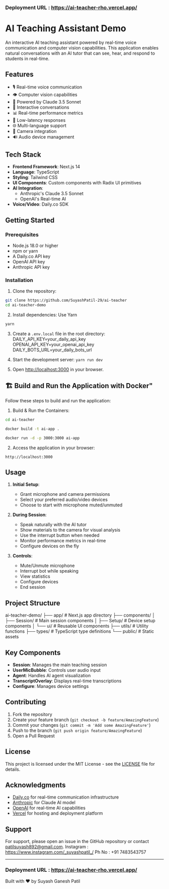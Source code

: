 ### Deployment URL : https://ai-teacher-rho.vercel.app/

# AI Teaching Assistant Demo

An interactive AI teaching assistant powered by real-time voice communication and computer vision capabilities. This application enables natural conversations with an AI tutor that can see, hear, and respond to students in real-time.

## Features

- 🎙️ Real-time voice communication
- 👁️ Computer vision capabilities
- 🤖 Powered by Claude 3.5 Sonnet
- 🔄 Interactive conversations
- 📊 Real-time performance metrics
- 🎯 Low-latency responses
- 🌐 Multi-language support
- 🎥 Camera integration
- 🔊 Audio device management

## Tech Stack

- **Frontend Framework**: Next.js 14
- **Language**: TypeScript
- **Styling**: Tailwind CSS
- **UI Components**: Custom components with Radix UI primitives
- **AI Integration**: 
  - Anthropic's Claude 3.5 Sonnet
  - OpenAI's Real-time AI
- **Voice/Video**: Daily.co SDK

## Getting Started

### Prerequisites

- Node.js 18.0 or higher
- npm or yarn
- A Daily.co API key
- OpenAI API key
- Anthropic API key

### Installation

1. Clone the repository:
```bash
git clone https://github.com/SuyashPatil-29/ai-teacher
cd ai-teacher-demo
```

2. Install dependencies:
Use Yarn 
```bash
yarn 
```

3. Create a `.env.local` file in the root directory:
DAILY_API_KEY=your_daily_api_key
OPENAI_API_KEY=your_openai_api_key
DAILY_BOTS_URL=your_daily_bots_url

4. Start the development server:
```yarn run dev```

5. Open [http://localhost:3000](http://localhost:3000) in your browser.

## 🏗️ Build and Run the Application with Docker"

Follow these steps to build and run the application:

1. Build & Run the Containers:

```bash
cd ai-teacher
```
```bash
docker build -t ai-app .
```
```bash
docker run -d -p 3000:3000 ai-app
```

2. Access the application in your browser:

```
http://localhost:3000
```

## Usage

1. **Initial Setup**:
   - Grant microphone and camera permissions
   - Select your preferred audio/video devices
   - Choose to start with microphone muted/unmuted

2. **During Session**:
   - Speak naturally with the AI tutor
   - Show materials to the camera for visual analysis
   - Use the interrupt button when needed
   - Monitor performance metrics in real-time
   - Configure devices on the fly

3. **Controls**:
   - Mute/Unmute microphone
   - Interrupt bot while speaking
   - View statistics
   - Configure devices
   - End session

## Project Structure
ai-teacher-demo/
├── app/ # Next.js app directory
├── components/
│ ├── Session/ # Main session components
│ ├── Setup/ # Device setup components
│ └── ui/ # Reusable UI components
├── utils/ # Utility functions
├── types/ # TypeScript type definitions
└── public/ # Static assets


## Key Components

- **Session**: Manages the main teaching session
- **UserMicBubble**: Controls user audio input
- **Agent**: Handles AI agent visualization
- **TranscriptOverlay**: Displays real-time transcriptions
- **Configure**: Manages device settings

## Contributing

1. Fork the repository
2. Create your feature branch (`git checkout -b feature/AmazingFeature`)
3. Commit your changes (`git commit -m 'Add some AmazingFeature'`)
4. Push to the branch (`git push origin feature/AmazingFeature`)
5. Open a Pull Request

## License

This project is licensed under the MIT License - see the [LICENSE](LICENSE) file for details.

## Acknowledgments

- [Daily.co](https://daily.co) for real-time communication infrastructure
- [Anthropic](https://anthropic.com) for Claude AI model
- [OpenAI](https://openai.com) for real-time AI capabilities
- [Vercel](https://vercel.com) for hosting and deployment platform

## Support

For support, please open an issue in the GitHub repository or contact [patilsuyash892@gmail.com](mailto:patilsuyash892@gmail.com).
Instagram : https://www.instagram.com/_suyashpatil_/
Ph No : +91 7483543757

---

### Deployment URL : https://ai-teacher-rho.vercel.app/

Built with ❤️ by Suyash Ganesh Patil
